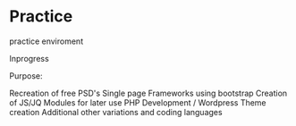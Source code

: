 # Practice
practice enviroment

Inprogress

Purpose: 

Recreation of free PSD's Single page Frameworks using bootstrap
Creation of JS/JQ Modules for later use
PHP Development / Wordpress Theme creation
Additional other variations and coding languages

